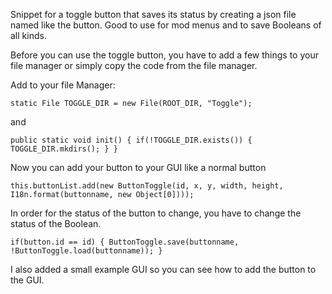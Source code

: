 Snippet for a toggle button that saves its status by creating a json file named like the button. Good to use for mod menus and to save Booleans of all kinds.

Before you can use the toggle button, you have to add a few things to your file manager or simply copy the code from the file manager.

Add to your file Manager:

`static File TOGGLE_DIR = new File(ROOT_DIR, "Toggle");`

and

`public static void init() {
    if(!TOGGLE_DIR.exists()) { TOGGLE_DIR.mkdirs(); }
}`


Now you can add your button to your GUI like a normal button

`this.buttonList.add(new ButtonToggle(id, x, y, width, height, I18n.format(buttonname, new Object[0])));`


In order for the status of the button to change, you have to change the status of the Boolean.

`if(button.id == id) {
  ButtonToggle.save(buttonname, !ButtonToggle.load(buttonname));
}`


I also added a small example GUI so you can see how to add the button to the GUI.
